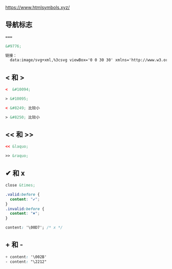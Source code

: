https://www.htmlsymbols.xyz/

## 导航标志
```html
===

&#9776;

链接：
  data:image/svg+xml,%3csvg viewBox='0 0 30 30' xmlns='http://www.w3.org/2000/svg'%3e%3cpath stroke='rgba(0, 0, 0, 0.5)' stroke-width='2' stroke-linecap='round' stroke-miterlimit='10' d='M4 7h22M4 15h22M4 23h22'/%3e%3c/svg%3e
```

## < 和 >
```html
<  &#10094; 

> &#10095;

< &#8249; 比较小

> &#8250; 比较小
```

## << 和 >>
```html
<< &laquo;

>> &raquo;
```

## ✔ 和 x 
```html
close &times;
```

```css
.valid:before {
  content: "✔";
}
.invalid:before {
  content: "✖";
}

content: '\00D7'; /* x */
```
## + 和 - 
```css
+ content: '\002B'  
- content: "\2212" 

```




